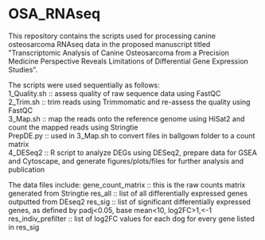 # OSA_RNAseq
This repository contains the scripts used for processing canine osteosarcoma RNAseq data in the proposed manuscript titled "Transcriptomic Analysis of Canine Osteosarcoma from a Precision Medicine Perspective Reveals Limitations of Differential Gene Expression Studies".

The scripts were used sequentially as follows:  
1_Quality.sh :: assess quality of raw sequence data using FastQC  
2_Trim.sh :: trim reads using Trimmomatic and re-assess the quality using FastQC  
3_Map.sh :: map the reads onto the reference genome using HiSat2 and count the mapped reads using Stringtie   
PrepDE.py :: used in 3_Map.sh to convert files in ballgown folder to a count matrix     
4_DESeq2 :: R script to analyze DEGs using DESeq2, prepare data for GSEA and Cytoscape, and generate figures/plots/files for further analysis and publication

The data files include:
gene_count_matrix :: this is the raw counts matrix generated from Stringtie
res_all :: list of all differentially expressed genes outputted from DEseq2
res_sig :: list of significant differentially expressed genes, as defined by padj<0.05, base mean<10, log2FC>1,<-1
res_indiv_prefilter :: list of log2FC values for each dog for every gene listed in res_sig  
